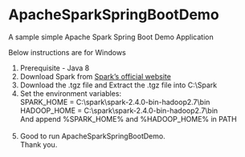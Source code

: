 # ApacheSparkSpringBootDemo
A sample simple Apache Spark Spring Boot Demo Application


Below instructions are for Windows

1. Prerequisite - Java 8
   <br/>
2. Download Spark from [Spark’s official website](http://spark.apache.org/downloads.html)
   <br/>
3. Download the .tgz file and Extract the .tgz file into C:\Spark
   <br/>
4. Set the environment variables:<br/>
   SPARK_HOME = C:\spark\spark-2.4.0-bin-hadoop2.7\bin<br/>
   HADOOP_HOME = C:\spark\spark-2.4.0-bin-hadoop2.7\bin<br/>
   And append %SPARK_HOME% and %HADOOP_HOME% in PATH<br/>
   <br/>
5. Good to run ApacheSparkSpringBootDemo.
   <br/>
Thank you.
